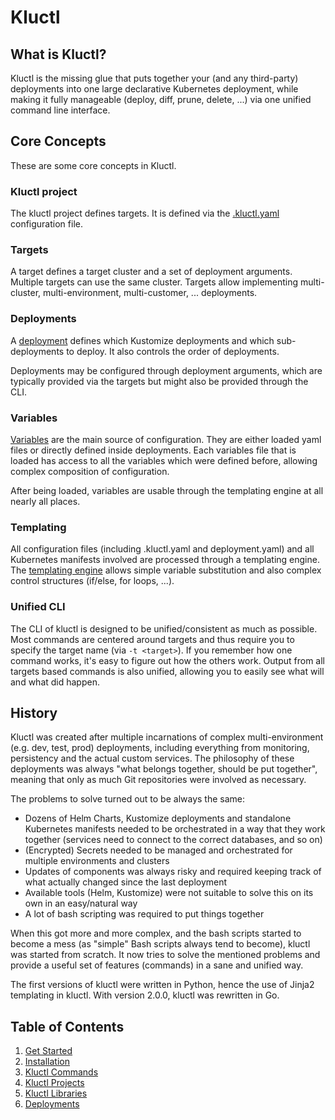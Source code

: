<!-- This comment is uncommented when auto-synced to www-kluctl.io

---
title: "Kluctl"
linkTitle: "Kluctl"
description: >
  Kluctl Documentation
weight: 10
---
-->

# Kluctl

## What is Kluctl?

Kluctl is the missing glue that puts together your (and any third-party) deployments into one large declarative
Kubernetes deployment, while making it fully manageable (deploy, diff, prune, delete, ...) via one unified command
line interface.

## Core Concepts

These are some core concepts in Kluctl.

### Kluctl project
The kluctl project defines targets.
It is defined via the [.kluctl.yaml](../kluctl/kluctl-project) configuration file.

### Targets
A target defines a target cluster and a set of deployment arguments. Multiple targets can use the same cluster. Targets
allow implementing multi-cluster, multi-environment, multi-customer, ... deployments.

### Deployments
A [deployment](../kluctl/deployments) defines which Kustomize deployments and which sub-deployments
to deploy. It also controls the order of deployments.

Deployments may be configured through deployment arguments, which are typically provided via the targets but might also
be provided through the CLI.

### Variables
[Variables](../kluctl/templating) are the main source of configuration. They are either loaded yaml
files or directly defined inside deployments. Each variables file that is loaded has access to all the variables which
were defined before, allowing complex composition of configuration.

After being loaded, variables are usable through the templating engine at all nearly all places.

### Templating
All configuration files (including .kluctl.yaml and deployment.yaml) and all Kubernetes manifests involved are processed
through a templating engine.
The [templating engine](../kluctl/templating) allows simple variable substitution and also complex
control structures (if/else, for loops, ...).

### Unified CLI
The CLI of kluctl is designed to be unified/consistent as much as possible. Most commands are centered around targets
and thus require you to specify the target name (via `-t <target>`). If you remember how one command works, it's easy
to figure out how the others work. Output from all targets based commands is also unified, allowing you to easily see
what will and what did happen.

## History

Kluctl was created after multiple incarnations of complex multi-environment (e.g. dev, test, prod) deployments, including everything
from monitoring, persistency and the actual custom services. The philosophy of these deployments was always
"what belongs together, should be put together", meaning that only as much Git repositories were involved as necessary.

The problems to solve turned out to be always the same:
* Dozens of Helm Charts, Kustomize deployments and standalone Kubernetes manifests needed to be orchestrated in a way
  that they work together (services need to connect to the correct databases, and so on)
* (Encrypted) Secrets needed to be managed and orchestrated for multiple environments and clusters
* Updates of components was always risky and required keeping track of what actually changed since the last deployment
* Available tools (Helm, Kustomize) were not suitable to solve this on its own in an easy/natural way
* A lot of bash scripting was required to put things together

When this got more and more complex, and the bash scripts started to become a mess (as "simple" Bash scripts always tend to become),
kluctl was started from scratch. It now tries to solve the mentioned problems and provide a useful set of features (commands)
in a sane and unified way.

The first versions of kluctl were written in Python, hence the use of Jinja2 templating in kluctl. With version 2.0.0,
kluctl was rewritten in Go.

## Table of Contents

1. [Get Started](./get-started.md)
2. [Installation](./installation.md)
3. [Kluctl Commands](./commands)
4. [Kluctl Projects](./kluctl-project)
5. [Kluctl Libraries](./kluctl-libraries)
6. [Deployments](./deployments)
